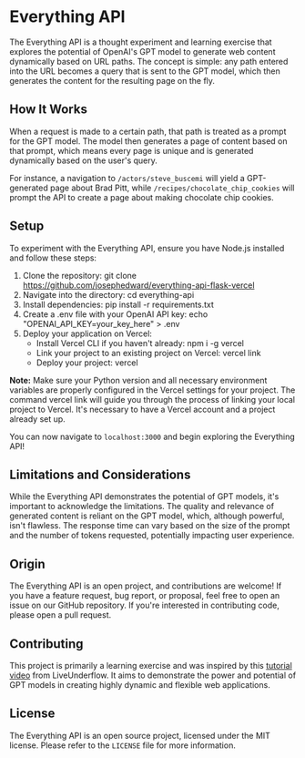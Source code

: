 # Everything API

The Everything API is a thought experiment and learning exercise that explores the potential of OpenAI's GPT model to generate web content dynamically based on URL paths. The concept is simple: any path entered into the URL becomes a query that is sent to the GPT model, which then generates the content for the resulting page on the fly.

## How It Works

When a request is made to a certain path, that path is treated as a prompt for the GPT model. The model then generates a page of content based on that prompt, which means every page is unique and is generated dynamically based on the user's query.

For instance, a navigation to `/actors/steve_buscemi` will yield a GPT-generated page about Brad Pitt, while `/recipes/chocolate_chip_cookies` will prompt the API to create a page about making chocolate chip cookies.

## Setup

To experiment with the Everything API, ensure you have Node.js installed and follow these steps:

1. Clone the repository: git clone https://github.com/josephedward/everything-api-flask-vercel
2. Navigate into the directory: cd everything-api
3. Install dependencies: pip install -r requirements.txt
4. Create a .env file with your OpenAI API key: echo "OPENAI_API_KEY=your_key_here" > .env
5. Deploy your application on Vercel:
    - Install Vercel CLI if you haven't already: npm i -g vercel
    - Link your project to an existing project on Vercel: vercel link
    - Deploy your project: vercel

**Note:** Make sure your Python version and all necessary environment variables are properly configured in the Vercel settings for your project. The command vercel link will guide you through the process of linking your local project to Vercel. It's necessary to have a Vercel account and a project already set up.

You can now navigate to `localhost:3000` and begin exploring the Everything API!

## Limitations and Considerations

While the Everything API demonstrates the potential of GPT models, it's important to acknowledge the limitations. The quality and relevance of generated content is reliant on the GPT model, which, although powerful, isn't flawless. The response time can vary based on the size of the prompt and the number of tokens requested, potentially impacting user experience.

## Origin

The Everything API is an open project, and contributions are welcome! If you have a feature request, bug report, or proposal, feel free to open an issue on our GitHub repository. If you're interested in contributing code, please open a pull request.

## Contributing

This project is primarily a learning exercise and was inspired by this [tutorial video](https://www.youtube.com/watch?v=M2uH6HnodlM) from LiveUnderflow. It aims to demonstrate the power and potential of GPT models in creating highly dynamic and flexible web applications.

## License

The Everything API is an open source project, licensed under the MIT license. Please refer to the `LICENSE` file for more information.

<!-- ## Flask + Vercel
This example shows how to use Flask 2 on Vercel with Serverless Functions using the [Python Runtime](https://vercel.com/docs/concepts/functions/serverless-functions/runtimes/python). -->
<!-- 
## How it Works
This example uses the Web Server Gateway Interface (WSGI) with Flask to enable handling requests on Vercel with Serverless Functions. -->
